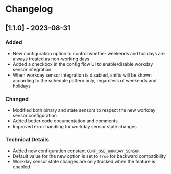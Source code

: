 # Changelog

## [1.1.0] - 2023-08-31

### Added
- New configuration option to control whether weekends and holidays are always treated as non-working days
- Added a checkbox in the config flow UI to enable/disable workday sensor integration
- When workday sensor integration is disabled, shifts will be shown according to the schedule pattern only, regardless of weekends and holidays

### Changed
- Modified both binary and state sensors to respect the new workday sensor configuration
- Added better code documentation and comments
- Improved error handling for workday sensor state changes

### Technical Details
- Added new configuration constant `CONF_USE_WORKDAY_SENSOR`
- Default value for the new option is set to `True` for backward compatibility
- Workday sensor state changes are only tracked when the feature is enabled
